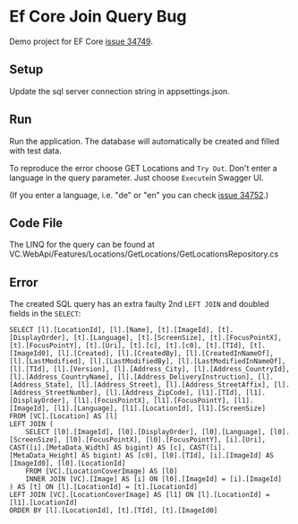 # Ef Core Join Query Bug
Demo project for EF Core [issue 34749](https://github.com/dotnet/efcore/issues/34749).

## Setup 
Update the sql server connection string in appsettings.json.

## Run
Run the application. The database will automatically be created and filled with test data.

To reproduce the error choose GET Locations and `Try Out`. Don't enter a language in the query parameter. Just choose `Execute`in Swagger UI.

(If you enter a language, i.e. "de" or "en" you can check [issue 34752](https://github.com/dotnet/efcore/issues/34751).)

## Code File

The LINQ for the query can be found at VC.WebApi/Features/Locations/GetLocations/GetLocationsRepository.cs

## Error
The created SQL query has an extra faulty 2nd `LEFT JOIN` and doubled fields in the `SELECT`:

```
SELECT [l].[LocationId], [l].[Name], [t].[ImageId], [t].[DisplayOrder], [t].[Language], [t].[ScreenSize], [t].[FocusPointX], [t].[FocusPointY], [t].[Uri], [t].[c], [t].[c0], [t].[TId], [t].[ImageId0], [l].[Created], [l].[CreatedBy], [l].[CreatedInNameOf], [l].[LastModified], [l].[LastModifiedBy], [l].[LastModifiedInNameOf], [l].[TId], [l].[Version], [l].[Address_City], [l].[Address_CountryId], [l].[Address_CountryName], [l].[Address_DeliveryInstruction], [l].[Address_State], [l].[Address_Street], [l].[Address_StreetAffix], [l].[Address_StreetNumber], [l].[Address_ZipCode], [l1].[TId], [l1].[DisplayOrder], [l1].[FocusPointX], [l1].[FocusPointY], [l1].[ImageId], [l1].[Language], [l1].[LocationId], [l1].[ScreenSize]
FROM [VC].[Location] AS [l]
LEFT JOIN (
    SELECT [l0].[ImageId], [l0].[DisplayOrder], [l0].[Language], [l0].[ScreenSize], [l0].[FocusPointX], [l0].[FocusPointY], [i].[Uri], CAST([i].[MetaData_Width] AS bigint) AS [c], CAST([i].[MetaData_Height] AS bigint) AS [c0], [l0].[TId], [i].[ImageId] AS [ImageId0], [l0].[LocationId]
    FROM [VC].[LocationCoverImage] AS [l0]
    INNER JOIN [VC].[Image] AS [i] ON [l0].[ImageId] = [i].[ImageId]
) AS [t] ON [l].[LocationId] = [t].[LocationId]
LEFT JOIN [VC].[LocationCoverImage] AS [l1] ON [l].[LocationId] = [l1].[LocationId]
ORDER BY [l].[LocationId], [t].[TId], [t].[ImageId0]
```





